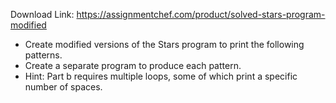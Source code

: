 Download Link: https://assignmentchef.com/product/solved-stars-program-modified
<br>
<ul>

 <li>Create modified versions of the Stars program to print the following patterns.</li>

 <li>Create a separate program to produce each pattern.</li>

 <li>Hint:  Part b requires multiple loops, some of which print a specific number of spaces.</li>

</ul>